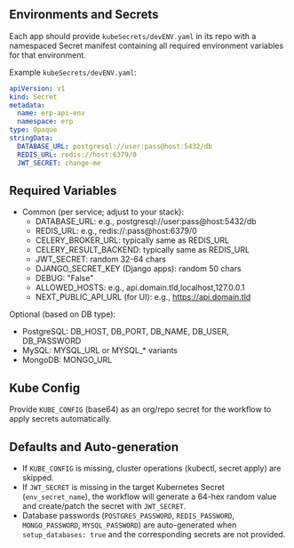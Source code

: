 Environments and Secrets
------------------------

Each app should provide `kubeSecrets/devENV.yaml` in its repo with a namespaced Secret manifest containing all required environment variables for that environment.

Example `kubeSecrets/devENV.yaml`:

```yaml
apiVersion: v1
kind: Secret
metadata:
  name: erp-api-env
  namespace: erp
type: Opaque
stringData:
  DATABASE_URL: postgresql://user:pass@host:5432/db
  REDIS_URL: redis://host:6379/0
  JWT_SECRET: change-me
```

Required Variables
------------------
- Common (per service; adjust to your stack):
  - DATABASE_URL: e.g., postgresql://user:pass@host:5432/db
  - REDIS_URL: e.g., redis://:pass@host:6379/0
  - CELERY_BROKER_URL: typically same as REDIS_URL
  - CELERY_RESULT_BACKEND: typically same as REDIS_URL
  - JWT_SECRET: random 32-64 chars
  - DJANGO_SECRET_KEY (Django apps): random 50 chars
  - DEBUG: "False"
  - ALLOWED_HOSTS: e.g., api.domain.tld,localhost,127.0.0.1
  - NEXT_PUBLIC_API_URL (for UI): e.g., https://api.domain.tld

Optional (based on DB type):
- PostgreSQL: DB_HOST, DB_PORT, DB_NAME, DB_USER, DB_PASSWORD
- MySQL: MYSQL_URL or MYSQL_* variants
- MongoDB: MONGO_URL

Kube Config
-----------
Provide `KUBE_CONFIG` (base64) as an org/repo secret for the workflow to apply secrets automatically.

Defaults and Auto-generation
----------------------------
- If `KUBE_CONFIG` is missing, cluster operations (kubectl, secret apply) are skipped.
- If `JWT_SECRET` is missing in the target Kubernetes Secret (`env_secret_name`), the workflow will generate a 64-hex random value and create/patch the secret with `JWT_SECRET`.
- Database passwords (`POSTGRES_PASSWORD`, `REDIS_PASSWORD`, `MONGO_PASSWORD`, `MYSQL_PASSWORD`) are auto-generated when `setup_databases: true` and the corresponding secrets are not provided.


